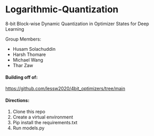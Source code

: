 # Logarithmic-Quantization
8-bit Block-wise Dynamic Quantization in Optimizer States for Deep Learning

Group Members:
- Husam Solachuddin
- Harsh Thomare
- Michael Wang
- Thar Zaw

#### Building off of:
https://github.com/lessw2020/4bit_optimizers/tree/main

#### Directions:
1. Clone this repo
2. Create a virtual environment
3. Pip install the requirements.txt
4. Run models.py

